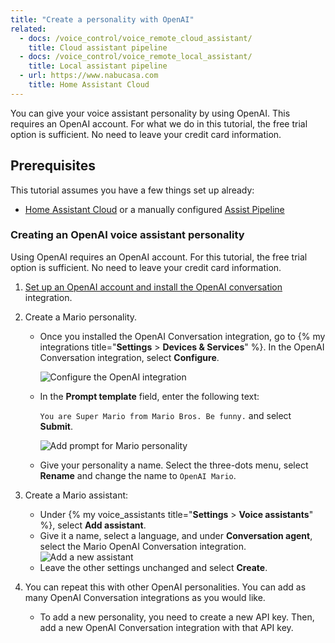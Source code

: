 ```yaml
---
title: "Create a personality with OpenAI"
related:
  - docs: /voice_control/voice_remote_cloud_assistant/
    title: Cloud assistant pipeline
  - docs: /voice_control/voice_remote_local_assistant/
    title: Local assistant pipeline
  - url: https://www.nabucasa.com
    title: Home Assistant Cloud
---
```


You can give your voice assistant personality by using OpenAI. This requires an OpenAI account. For what we do in this tutorial, the free trial option is sufficient. No need to leave your credit card information.

<lite-youtube videoid="eLx8_NAqptk" videotitle="Give your voice assistant personality using the OpenAI integration"></lite-youtube>

## Prerequisites

This tutorial assumes you have a few things set up already:

- [Home Assistant Cloud](https://www.nabucasa.com) or a manually configured [Assist Pipeline](/integrations/assist_pipeline)

### Creating an OpenAI voice assistant personality

Using OpenAI requires an OpenAI account. For this tutorial, the free trial option is sufficient. No need to leave your credit card information.

1. [Set up an OpenAI account and install the OpenAI conversation](/integrations/openai_conversation/) integration.
2. Create a Mario personality.
   - Once you installed the OpenAI Conversation integration, go to {% my integrations title="**Settings** > **Devices & Services**" %}. In the OpenAI Conversation integration, select **Configure**.
  
      ![Configure the OpenAI integration](/images/assist/assistant-openai-mario-config.png)
   - In the **Prompt template** field, enter the following text: 
  
       `You are Super Mario from Mario Bros. Be funny.` and select **Submit**.
  
      ![Add prompt for Mario personality](/images/assist/assistant-openai-mario-02.png)

   - Give your personality a name. Select the three-dots menu, select **Rename** and change the name to `OpenAI Mario`.
  
3. Create a Mario assistant:
   - Under {% my voice_assistants title="**Settings** > **Voice assistants**" %}, select **Add assistant**.
   - Give it a name, select a language, and under **Conversation agent**, select the Mario OpenAI Conversation integration.
   ![Add a new assistant](/images/assist/assistant-openai-mario-04.png)
   - Leave the other settings unchanged and select **Create**.
4. You can repeat this with other OpenAI personalities. You can add as many OpenAI Conversation integrations as you would like.
   - To add a new personality, you need to create a new API key. Then, add a new OpenAI Conversation integration with that API key.
